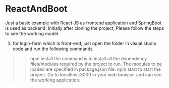 # ReactAndBoot
Just a basic example with React JS as frontend application and SpringBoot is used as backend. 
Initially after cloning the project, Please follow the steps to see the working model.
1. for login-form which is front-end, just open the folder in visual studio code and run the following commands
>> npm install
the command is to install all the dependency files/modules required by the project to run. The modules to be loaded are specified
in package.json file.
>> npm start
to start the project. Go to localhost:3000 in your web browser and can see the working application.
